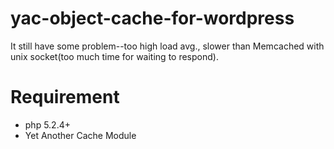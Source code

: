yac-object-cache-for-wordpress
==========================
It still have some problem--too high load avg., slower than Memcached with unix socket(too much time for waiting to respond).


Requirement
==========================
* php 5.2.4+
* Yet Another Cache Module
